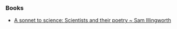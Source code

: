### Books

- [A sonnet to science: Scientists and their poetry ~ Sam Illingworth](https://www.amazon.com/sonnet-science-Scientists-their-poetry/dp/1526127989)